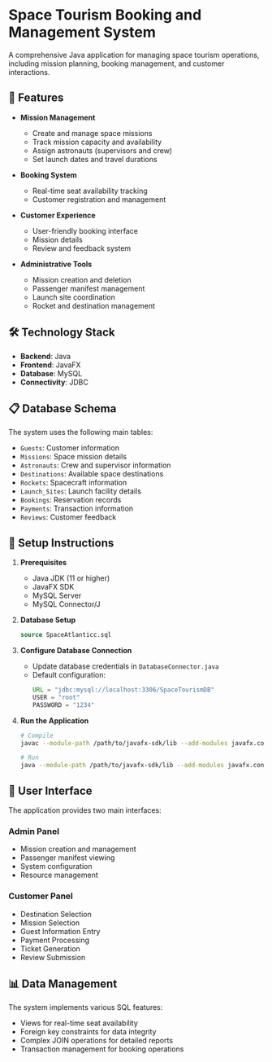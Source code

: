 # Space Tourism Booking and Management System

A comprehensive Java application for managing space tourism operations, including mission planning, booking management, and customer interactions.

## 🚀 Features

- **Mission Management**
  - Create and manage space missions
  - Track mission capacity and availability
  - Assign astronauts (supervisors and crew)
  - Set launch dates and travel durations

- **Booking System**
  - Real-time seat availability tracking
  - Customer registration and management

- **Customer Experience**
  - User-friendly booking interface
  - Mission details
  - Review and feedback system

- **Administrative Tools**
  - Mission creation and deletion
  - Passenger manifest management
  - Launch site coordination
  - Rocket and destination management

## 🛠 Technology Stack

- **Backend**: Java
- **Frontend**: JavaFX
- **Database**: MySQL
- **Connectivity**: JDBC

## 📋 Database Schema

The system uses the following main tables:
- `Guests`: Customer information
- `Missions`: Space mission details
- `Astronauts`: Crew and supervisor information
- `Destinations`: Available space destinations
- `Rockets`: Spacecraft information
- `Launch_Sites`: Launch facility details
- `Bookings`: Reservation records
- `Payments`: Transaction information
- `Reviews`: Customer feedback

## 🔧 Setup Instructions

1. **Prerequisites**
   - Java JDK (11 or higher)
   - JavaFX SDK
   - MySQL Server
   - MySQL Connector/J

2. **Database Setup**
   ```sql
   source SpaceAtlanticc.sql
   ```

3. **Configure Database Connection**
   - Update database credentials in `DatabaseConnector.java`
   - Default configuration:
     ```java
     URL = "jdbc:mysql://localhost:3306/SpaceTourismDB"
     USER = "root"
     PASSWORD = "1234"
     ```

4. **Run the Application**
   ```bash
   # Compile
   javac --module-path /path/to/javafx-sdk/lib --add-modules javafx.controls,javafx.fxml src/SpaceTourismApp.java src/*/*.java

   # Run
   java --module-path /path/to/javafx-sdk/lib --add-modules javafx.controls,javafx.fxml -cp src:mysql-connector-j-9.3.0_6215d24b6cfdc4198a8fe358c386b2ca.jar SpaceTourismApp
   ```

## 📱 User Interface

The application provides two main interfaces:

### Admin Panel
- Mission creation and management
- Passenger manifest viewing
- System configuration
- Resource management

### Customer Panel
- Destination Selection
- Mission Selection
- Guest Information Entry
- Payment Processing
- Ticket Generation
- Review Submission


## 📊 Data Management

The system implements various SQL features:
- Views for real-time seat availability
- Foreign key constraints for data integrity
- Complex JOIN operations for detailed reports
- Transaction management for booking operations
